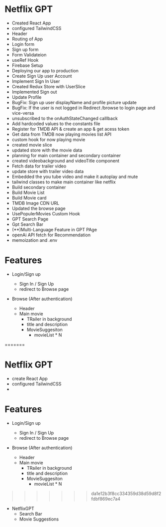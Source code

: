 
# Netflix GPT 

- Created React App
- configured TailwindCSS
- Header
- Routing of App
- Login form
- Sign up form
- Form Validateion
- useRef Hook
- Firebase Setup
- Deploying our app to production
- Create Sign Up user Account
- Implement Sign In User 
- Created Redux Store with UserSlice 
- Implemented Sign out 
- Update Profile 
- BugFix: Sign up user displayName and profile picture update
- BugFix: If the user is not logged in Redirect /browse to login page and vice-versa
- unsubscribed to the onAuthStateChanged calllback
- Add hardcoded values to the constants file 
- Register for TMDB API  & create an app & get acess token 
- Get data from TMDB now playing movies list API 
- custom hook for now playing movie
- created movie slice
- updated store with the movie data
- planning for main container and secondary container
- created videobackground and videoTitle component
- Fetch data for trailer video
- update store with trailer video data 
- Embedded the you tube video and make it autoplay and mute
- tailwind classes to make main container like netflix
- Build secondary container
- Build Movie List
- Build Movie card
- TMDB Image CDN URL
- Updated the browse page 
- UsePopulerMovies Custom Hook
- GPT Search Page
- Gpt Search Bar
- (**)Multi-Language Feature in GPT PAge
- openAi API fetch for Recommendation
-  memoization and .env 






# Features
- Login/Sign up
  - Sign In / Sign Up
  - redirect to Browse page

- Browse (After authentication)
  - Header
  - Main movie
       - TRailer in background
       - title and description
       - MovieSuggesiton
          - movieList * N

=======


# Netflix GPT 

- create React App
- configured TailwindCSS
- 


# Features
- Login/Sign up
  - Sign In / Sign Up
  - redirect to Browse page

- Browse (After authentication)
  - Header
  - Main movie
       - TRailer in background
       - title and description
       - MovieSuggesiton
          - movieList * N

>>>>>>> da1e12b3f8cc334359d38d59d8f2fdbf869ec7a4
- NetflixGPT 
  - Search Bar
  - Movie Suggestions
